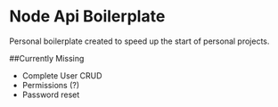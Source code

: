 # Node Api Boilerplate
Personal boilerplate created to speed up the start of personal projects.

##Currently Missing
- Complete User CRUD
- Permissions (?)
- Password reset
